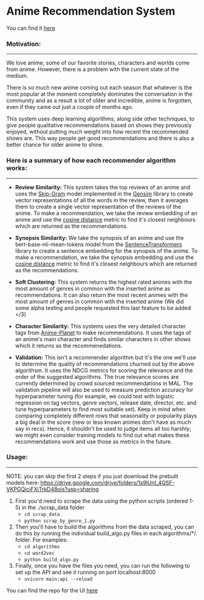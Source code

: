 # Anime Recommendation System

You can find it [here](http://3.131.210.47/)

### Motivation:
------
We love anime, some of our favorite stories, characters and worlds come from anime. However, there is a problem with the current state of the medium.

There is so much new anime coming out each season that whatever is the most popular at the moment completely dominates the conversation in the community and as a result a lot of older and incredible, anime is forgotten, even if they came out just a couple of months ago.

This system uses deep learning algorithms, along side other techniques, to give people qualitative recommendations based on shows they previously enjoyed, without putting much weight into how recent the recommended shows are. This way people get good recommendations and there is also a better chance for older anime to shine.

### Here is a summary of how each recommender algorithm works:
------
* **Review Similarity:** This system takes the top reviews of an anime and uses the [Skip-Gram](https://arxiv.org/abs/1301.3781") model implemented in the [Gensim](https://radimrehurek.com/gensim/) library to create vector representations of all the words in the review, then it averages them to create a single vector representation of the reviews of the anime. To make a recommendation, we take the review embedding of an anime and use the [cosine distance](https://docs.scipy.org/doc/scipy/reference/generated/scipy.spatial.distance.cdist.html?highlight=cdist#scipy.spatial.distance.cdist) metric to find it's closest neighbours which are returned as the recommendations.

* **Synopsis Similarity:** We take the synopsis of an anime and use the bert-base-nli-mean-tokens model from the [SentenceTransformers](https://github.com/UKPLab/sentence-transformers) library to create a sentence embedding for the synopsis of the anime. To make a recommendation, we take the synopsis embedding and use the [cosine distance](https://docs.scipy.org/doc/scipy/reference/generated/scipy.spatial.distance.cdist.html?highlight=cdist#scipy.spatial.distance.cdist) metric to find it's closest neighbours which are returned as the recommendations.

* **Soft Clustering:** This system returns the highest rated animes with the most amount of genres in common with the inserted anime as recommendations. It can also return the most recent animes with the most amount of genres in common with the inserted anime (We did some alpha testing and people requested this last feature to be added </3)

* **Character Similarity:** This systems uses the very detailed character tags from [Anime-Planet](https://www.anime-planet.com/characters/) to make recommendations. It uses the tags of an anime's main character and finds similar characters in other shows which it returns as the recommenedations.

* **Validation:** This isn't a recommender algorithm but it's the one we'll use to determine the quality of recommendations churned out by the above algorithsm. It uses the NDCG metrics for scoring the relevance and the order of the suggested algorithms. The true relevance scores are currently determined by crowd sourced recommendations in MAL. The validation pipeline will also be used to measure prediction accuracy for hyperparameter tuning (for example, we could test with logistic regression on tag vectors, genre vectors, release date, director, etc. and tune hyperparameters to find most suitable set). Keep in mind when comparing completely different rows that seasonality or popularity plays a big deal in the score (new or less known animes don't have as much say in recs). Hence, it shouldn't be used to judge items all too harshly; we might even consider training models to find out what makes these recommendations work and use those as metrics in the future.

### Usage:
------
NOTE: you can skip the first 2 steps if you just download the prebuilt models here: https://drive.google.com/drive/folders/1s9lUnI_4QSF-VKPGQiciFXiTrkD48ois?usp=sharing

1. First you'd need to scrape the data using the python scripts (ordered 1-5) in the ./scrap_data folder
    - `cd scrap_data`
    - `python scrap_by_genre_1.py`
2. Then you'll have to build the algorithms from the data scraped, you can do this by running the individual build_algo.py files in each algorithms/*/. folder. For examples:
    - `cd algorithms`
    - `cd word2vec`
    - `python build_algo.py`
3. Finally, once you have the files you need, you can run the following to set up the API and see it running on port localhost:8000
    - `uvicorn main:api --reload`


You can find the repo for the UI [here](https://github.com/chriskok/AnimeRec)
